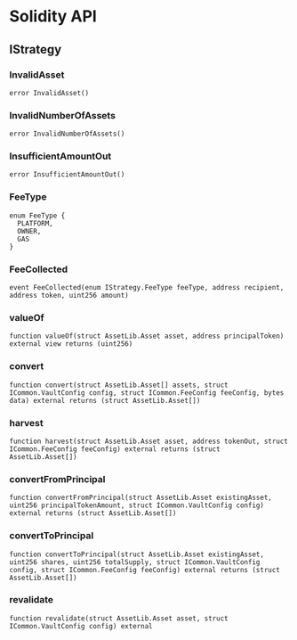 # Solidity API

## IStrategy

### InvalidAsset

```solidity
error InvalidAsset()
```

### InvalidNumberOfAssets

```solidity
error InvalidNumberOfAssets()
```

### InsufficientAmountOut

```solidity
error InsufficientAmountOut()
```

### FeeType

```solidity
enum FeeType {
  PLATFORM,
  OWNER,
  GAS
}
```

### FeeCollected

```solidity
event FeeCollected(enum IStrategy.FeeType feeType, address recipient, address token, uint256 amount)
```

### valueOf

```solidity
function valueOf(struct AssetLib.Asset asset, address principalToken) external view returns (uint256)
```

### convert

```solidity
function convert(struct AssetLib.Asset[] assets, struct ICommon.VaultConfig config, struct ICommon.FeeConfig feeConfig, bytes data) external returns (struct AssetLib.Asset[])
```

### harvest

```solidity
function harvest(struct AssetLib.Asset asset, address tokenOut, struct ICommon.FeeConfig feeConfig) external returns (struct AssetLib.Asset[])
```

### convertFromPrincipal

```solidity
function convertFromPrincipal(struct AssetLib.Asset existingAsset, uint256 principalTokenAmount, struct ICommon.VaultConfig config) external returns (struct AssetLib.Asset[])
```

### convertToPrincipal

```solidity
function convertToPrincipal(struct AssetLib.Asset existingAsset, uint256 shares, uint256 totalSupply, struct ICommon.VaultConfig config, struct ICommon.FeeConfig feeConfig) external returns (struct AssetLib.Asset[])
```

### revalidate

```solidity
function revalidate(struct AssetLib.Asset asset, struct ICommon.VaultConfig config) external
```

